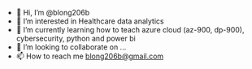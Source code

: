 - 👋 Hi, I’m @blong206b
- 👀 I’m interested in Healthcare data analytics
- 🌱 I’m currently learning how to teach azure cloud (az-900, dp-900), cybersecurity, python and power bi
- 💞️ I’m looking to collaborate on ...
- 📫 How to reach me blong206b@gmail.com

<!---
blong206b/blong206b is a ✨ special ✨ repository because its `README.md` (this file) appears on your GitHub profile.
You can click the Preview link to take a look at your changes.
--->
